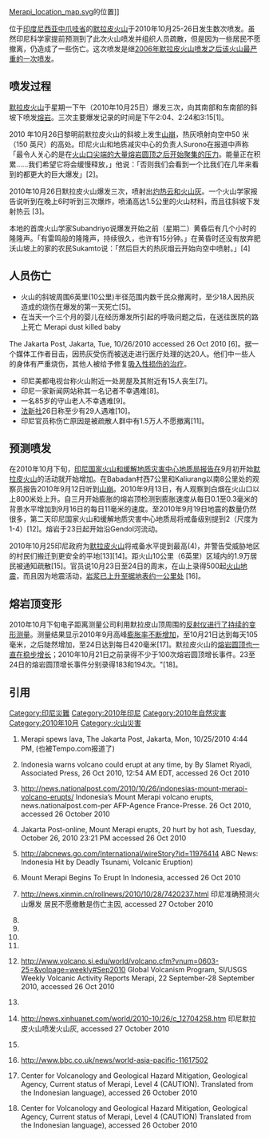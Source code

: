 [Merapi_location_map.svg](https://zh.wikipedia.org/wiki/File:Merapi_location_map.svg "fig:Merapi_location_map.svg")的位置\]\]

位于[印度尼西亚](../Page/印度尼西亚.md "wikilink")[中爪哇省](../Page/中爪哇省.md "wikilink")的[默拉皮火山](../Page/默拉皮火山.md "wikilink")于2010年10月25-26日发生数次喷发。虽然印尼科学家提前预测到了此次火山喷发并组织人员疏散，但是因为一些居民不愿撤离，仍造成了一些伤亡。这次喷发是继[2006年默拉皮火山喷发之后该火山最严重的一次喷发](https://zh.wikipedia.org/wiki/默拉皮火山#2006年喷发 "wikilink")。

## 喷发过程

[默拉皮火山](../Page/默拉皮火山.md "wikilink")于星期一下午（2010年10月25日）爆发三次，向其南部和东南部的斜坡下喷发[熔岩](../Page/熔岩.md "wikilink")。三次主要爆发记录的时间是下午2:04、2:24和3:15\[1\]。

2010 年10月26日黎明前默拉皮火山的斜坡上发生[山崩](../Page/山崩.md "wikilink")，热灰喷射向空中50 米（150 英尺）的高处。印尼火山和地质减灾中心的负责人Surono在报道中声称「最令人关心的是在[火山口尖端的大量熔岩圆顶之后开始聚集的压力](https://zh.wikipedia.org/wiki/火山口 "wikilink")。能量正在积累……我们希望它将会缓慢释放，」他说：「否则我们会看到一个比我们在几年来看到的都更大的巨大爆发」\[2\]。

2010年10月26日默拉皮火山爆发三次，喷射出[灼热云和](https://zh.wikipedia.org/wiki/灼热云 "wikilink")[火山灰](../Page/火山灰.md "wikilink")。一个火山学家报告说听到在晚上6时听到三次爆炸，喷涌高达1.5公里的火山材料，而且往斜坡下发射热云 \[3\]。

本地的首席火山学家Subandriyo说爆发开始之前（星期二）黄昏后有几个小时的隆隆声。「有雷鸣般的隆隆声，持续很久，也许有15分钟。」在黄昏时还没有放弃肥沃山坡上的家的农民Sukamto说：「然后巨大的热灰烟云开始向空中喷射。」\[4\]

## 人员伤亡

  - 火山的斜坡周围6英里(10公里)半径范围内数千民众撤离时，至少18人因热灰造成的烧伤在爆发的第一天死亡\[5\]。
  - 在当天一个三个月的婴儿在经历爆发所引起的呼吸问题之后，在送往医院的路上死亡<ref> Merapi dust killed baby

The Jakarta Post, Jakarta, Tue, 10/26/2010 accessed 26 Oct 2010</ref> \[6\]。据一个媒体工作者目击，因热灰受伤而被送走进行医疗处理的达20人。他们中一些人的身体有严重烧伤，其他人被给予修复[吸入性损伤的治疗](https://zh.wikipedia.org/wiki/吸入性损伤 "wikilink")。

  - 印尼美都电视台称火山附近一处房屋及其附近有15人丧生\[7\]。
  - 印尼一家新闻网站称其一名记者不幸遇难\[8\]。
  - 一名85岁的守山老人不幸遇难\[9\]。
  - [法新社](../Page/法新社.md "wikilink")26日称至少有29人遇难\[10\]。
  - 印尼官员称伤亡原因是被疏散人群中有1.5万人不愿撤离\[11\]。

## 预测喷发

在2010年10月下旬，[印尼国家火山和缓解地质灾害中心地质局报告在](https://zh.wikipedia.org/wiki/印尼 "wikilink")9月初开始[默拉皮火山](../Page/默拉皮火山.md "wikilink")的活动就开始增加。在Babadan村西7公里和Kaliurang以南8公里处的观察员报告2010年9月12日听到[山崩](../Page/山崩.md "wikilink")。2010年9月13日，有人观察到白烟在火山口以上800米处上升。自三月开始膨胀的熔岩顶检测到膨胀速度从每日0.1至0.3毫米的背景水平增加到9月16日的每日11毫米的速度。至2010年9月19日地震的数量仍然很多，第二天印尼国家火山和缓解地质灾害中心地质局将戒备级别提到2（尺度为1-4）\[12\]。熔岩于23日起开始沿Gendol河流动。

2010年10月25印尼政府为[默拉皮火山](../Page/默拉皮火山.md "wikilink")将戒备水平提到最高(4)，并警告受威胁地区的村民们搬迁到更安全的平地\[13\]\[14\]。距火山10公里（6英里）区域内的1.9万居民被通知疏散\[15\]。官员说10月23日至24日的周末，在山上录得500起[火山](../Page/火山.md "wikilink")[地震](../Page/地震.md "wikilink")，而且因为地震活动，[岩浆已上升至据地表约一公里处](https://zh.wikipedia.org/wiki/岩浆 "wikilink") \[16\]。

## 熔岩顶变形

2010年10月下旬电子距离测量公司利用默拉皮山顶周围的[反射仪进行了持续的](https://zh.wikipedia.org/wiki/反射仪 "wikilink")[变形测量](https://zh.wikipedia.org/wiki/变形测量 "wikilink")。测量结果显示2010年9月高峰[膨胀率不断增加](https://zh.wikipedia.org/wiki/膨胀率 "wikilink")，至10月21日达到每天105毫米，之后陡然增加，至24日达到每日420毫米\[17\]。默拉皮火山的[熔岩圆顶也一直在稳步增长](https://zh.wikipedia.org/wiki/熔岩圆顶也 "wikilink")；2010年10月21日之前录得不少于100次熔岩圆顶增长事件。23至24日的熔岩圆顶增长事件分别录得183和194次。"\[18\]。

## 引用

[Category:印尼災難](https://zh.wikipedia.org/wiki/Category:印尼災難 "wikilink") [Category:2010年印尼](https://zh.wikipedia.org/wiki/Category:2010年印尼 "wikilink") [Category:2010年自然灾害](https://zh.wikipedia.org/wiki/Category:2010年自然灾害 "wikilink") [Category:2010年10月](https://zh.wikipedia.org/wiki/Category:2010年10月 "wikilink") [Category:火山災害](https://zh.wikipedia.org/wiki/Category:火山災害 "wikilink")

1.   Merapi spews lava, The Jakarta Post, Jakarta, Mon, 10/25/2010 4:44 PM, (也被Tempo.com报道了)

2.   Indonesia warns volcano could erupt at any time, by By Slamet Riyadi, Associated Press, 26 Oct 2010, 12:54 AM EDT, accessed 26 Oct 2010

3.  <http://news.nationalpost.com/2010/10/26/indonesias-mount-merapi-volcano-erupts/> Indonesia’s Mount Merapi volcano erupts, news.nationalpost.com-per AFP-Agence France-Presse. 26 Oct 2010, accessed 26 October 2010

4.   Jakarta Post-online, Mount Merapi erupts, 20 hurt by hot ash, Tuesday, October 26, 2010 23:21 PM accessed 26 Oct 2010

5.  <http://abcnews.go.com/International/wireStory?id=11976414> ABC News: Indonesia Hit by Deadly Tsunami, Volcanic Eruption)

6.   Mount Merapi Begins To Erupt In Indonesia, accessed 26 Oct 2010

7.  <http://news.xinmin.cn/rollnews/2010/10/28/7420237.html> 印尼准确预测火山爆发 居民不愿撤散是伤亡主因, accessed 27 October 2010

8.
9.
10.
11.
12. <http://www.volcano.si.edu/world/volcano.cfm?vnum=0603-25=&volpage=weekly#Sep2010> Global Volcanism Program, SI/USGS Weekly Volcanic Activity Reports Merapi, 22 September-28 September 2010, accessed 26 Oct 2010

13.
14. <http://news.xinhuanet.com/world/2010-10/26/c_12704258.htm> 印尼默拉皮火山喷发火山灰, accessed 27 October 2010

15.
16. <http://www.bbc.co.uk/news/world-asia-pacific-11617502>

17.  Center for Volcanology and Geological Hazard Mitigation, Geological Agency, Current status of Merapi, Level 4 (CAUTION). Translated from the Indonesian language), accessed 26 October 2010

18.  Center for Volcanology and Geological Hazard Mitigation, Geological Agency, Current status of Merapi, Level 4 (CAUTION) Translated from the Indonesian language), accessed 26 October 2010